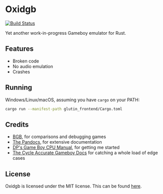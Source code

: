 Oxidgb
======

[![Build Status](https://ci.jselby.net/job/Oxidgb/badge/icon)](https://ci.jselby.net/job/Oxidgb/)

Yet another work-in-progress Gameboy emulator for Rust.

Features
--------

- Broken code
- No audio emulation
- Crashes

Running
-------

Windows/Linux/macOS, assuming you have `cargo` on your PATH:

```bash
cargo run --manifest-path glutin_frontend/Cargo.toml
```

Credits
-------

- [BGB](http://bgb.bircd.org/), for comparisons and debugging games
- [The Pandocs](http://bgb.bircd.org/pandocs.htm), for extensive documentation
- [DP's Game Boy CPU Manual](http://marc.rawer.de/Gameboy/Docs/GBCPUman.pdf), for getting me started
- [The Cycle Accurate Gameboy Docs](https://github.com/AntonioND/giibiiadvance/blob/master/docs/TCAGBD.pdf)
  for catching a whole load of edge cases

License
-------

Oxidgb is licensed under the MIT license. This can be found [here](LICENSE).
